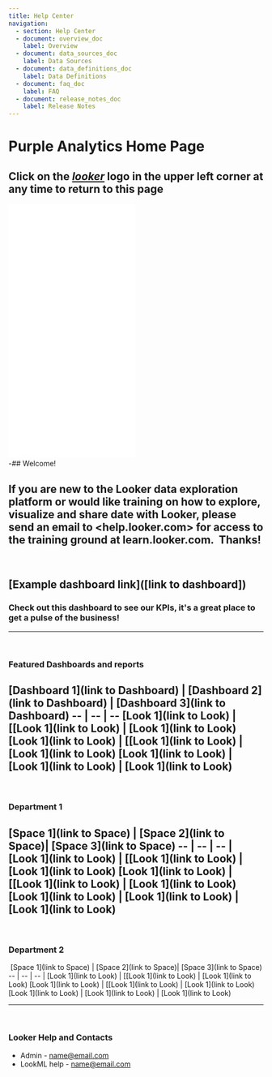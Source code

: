 ```yaml
---
title: Help Center
navigation:
  - section: Help Center
  - document: overview_doc
    label: Overview
  - document: data_sources_doc
    label: Data Sources
  - document: data_definitions_doc
    label: Data Definitions
  - document: faq_doc
    label: FAQ
  - document: release_notes_doc
    label: Release Notes
---
```


# Purple Analytics Home Page
Click on the [_looker_](https://[customer_looker_url]) logo in the upper left corner at any time to return to this page
​
---
<div class="iframe_container">
​<iframe
  src="​https://purple.looker.com/embed/dashboards/77/4?allow_login_screen=true"
  width="250"
  height="500"
  frameborder="0">
 </iframe>
</div>
-
​
​
​
## Welcome!




​
If you are new to the Looker data exploration platform or would like training on how to explore, visualize and share date with Looker, please send an email to <help.looker.com> for access to the training ground at learn.looker.com.
​
Thanks!
​
---
​
## [Example dashboard link]([link to dashboard])
### Check out this dashboard to see our KPIs, it's a great place to get a pulse of the business!
---
​
### Featured Dashboards and reports
​
[Dashboard 1](link to Dashboard) | [Dashboard 2](link to Dashboard) | [Dashboard 3](link to Dashboard)
-- | -- | --
[Look 1](link to Look)  | [[Look 1](link to Look)   | [Look 1](link to Look)
[Look 1](link to Look)  | [[Look 1](link to Look)   | [Look 1](link to Look)
[Look 1](link to Look)  | [Look 1](link to Look)  | [Look 1](link to Look)
​
​
---
​
### Department 1
​
[Space 1](link to Space) | [Space 2](link to Space)| [Space 3](link to Space)
-- | -- | -- |
[Look 1](link to Look)  | [[Look 1](link to Look)   | [Look 1](link to Look)
[Look 1](link to Look)  | [[Look 1](link to Look)   | [Look 1](link to Look)
[Look 1](link to Look)  | [Look 1](link to Look)  | [Look 1](link to Look)
​
​
---
​
### Department 2
​
[Space 1](link to Space) | [Space 2](link to Space)| [Space 3](link to Space)
-- | -- | -- |
[Look 1](link to Look)  | [[Look 1](link to Look)   | [Look 1](link to Look)
[Look 1](link to Look)  | [[Look 1](link to Look)   | [Look 1](link to Look)
[Look 1](link to Look)  | [Look 1](link to Look)  | [Look 1](link to Look)
​
___
​
### Looker Help and Contacts
- Admin - name@email.com
- LookML help - name@email.com

